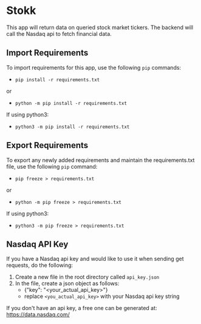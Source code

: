 # Stokk

This app will return data on queried stock market tickers.
The backend will call the Nasdaq api to fetch financial data.

## Import Requirements

To import requirements for this app, use the following `pip` commands:

- `pip install -r requirements.txt`

or

- `python -m pip install -r requirements.txt`

If using python3:
- `python3 -m pip install -r requirements.txt`

## Export Requirements

To export any newly added requirements and maintain the requirements.txt file, use the following `pip` command:

- `pip freeze > requirements.txt`

or

- `python -m pip freeze > requirements.txt`

If using python3:
- `python3 -m pip freeze > requirements.txt`

## Nasdaq API Key

If you have a Nasdaq api key and would like to use it when sending get requests, do the following:

1. Create a new file in the root directory called `api_key.json`
2. In the file, create a json object as follows:
    - {"key": "<your_actual_api_key>"}
    - replace `<you_actual_api_key>` with your Nasdaq api key string

If you don't have an api key, a free one can be generated at: https://data.nasdaq.com/
